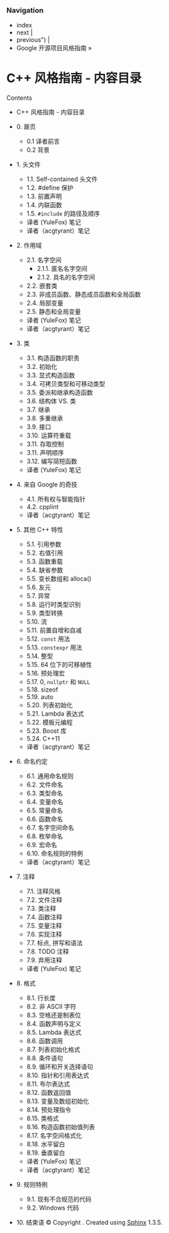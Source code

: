 ### Navigation

*   index
*   next |
*   previous") |
*   Google 开源项目风格指南 »

 # C++ 风格指南 - 内容目录

Contents

*   C++ 风格指南 - 内容目录

*   0\. 扉页
    *   0.1 译者前言
    *   0.2 背景
*   1\. 头文件
    *   1.1\. Self-contained 头文件
    *   1.2\. #define 保护
    *   1.3\. 前置声明
    *   1.4\. 内联函数
    *   1.5\. `#include` 的路径及顺序
    *   译者 (YuleFox) 笔记
    *   译者（acgtyrant）笔记
*   2\. 作用域
    *   2.1\. 名字空间
        *   2.1.1\. 匿名名字空间
        *   2.1.2\. 具名的名字空间
    *   2.2\. 嵌套类
    *   2.3\. 非成员函数、静态成员函数和全局函数
    *   2.4\. 局部变量
    *   2.5\. 静态和全局变量
    *   译者 (YuleFox) 笔记
    *   译者（acgtyrant）笔记
*   3\. 类
    *   3.1\. 构造函数的职责
    *   3.2\. 初始化
    *   3.3\. 显式构造函数
    *   3.4\. 可拷贝类型和可移动类型
    *   3.5\. 委派和继承构造函数
    *   3.6\. 结构体 VS. 类
    *   3.7\. 继承
    *   3.8\. 多重继承
    *   3.9\. 接口
    *   3.10\. 运算符重载
    *   3.11\. 存取控制
    *   3.11\. 声明顺序
    *   3.12\. 编写简短函数
    *   译者 (YuleFox) 笔记
*   4\. 来自 Google 的奇技
    *   4.1\. 所有权与智能指针
    *   4.2\. cpplint
    *   译者（acgtyrant）笔记
*   5\. 其他 C++ 特性
    *   5.1\. 引用参数
    *   5.2\. 右值引用
    *   5.3\. 函数重载
    *   5.4\. 缺省参数
    *   5.5\. 变长数组和 alloca()
    *   5.6\. 友元
    *   5.7\. 异常
    *   5.8\. 运行时类型识别
    *   5.9\. 类型转换
    *   5.10\. 流
    *   5.11\. 前置自增和自减
    *   5.12\. `const` 用法
    *   5.13\. `constexpr` 用法
    *   5.14\. 整型
    *   5.15\. 64 位下的可移植性
    *   5.16\. 预处理宏
    *   5.17\. 0, `nullptr` 和 `NULL`
    *   5.18\. sizeof
    *   5.19\. auto
    *   5.20\. 列表初始化
    *   5.21\. Lambda 表达式
    *   5.22\. 模板元编程
    *   5.23\. Boost 库
    *   5.24\. C++11
    *   译者（acgtyrant）笔记
*   6\. 命名约定
    *   6.1\. 通用命名规则
    *   6.2\. 文件命名
    *   6.3\. 类型命名
    *   6.4\. 变量命名
    *   6.5\. 常量命名
    *   6.6\. 函数命名
    *   6.7\. 名字空间命名
    *   6.8\. 枚举命名
    *   6.9\. 宏命名
    *   6.10\. 命名规则的特例
    *   译者（acgtyrant）笔记
*   7\. 注释
    *   7.1\. 注释风格
    *   7.2\. 文件注释
    *   7.3\. 类注释
    *   7.4\. 函数注释
    *   7.5\. 变量注释
    *   7.6\. 实现注释
    *   7.7\. 标点, 拼写和语法
    *   7.8\. TODO 注释
    *   7.9\. 弃用注释
    *   译者 (YuleFox) 笔记
*   8\. 格式
    *   8.1\. 行长度
    *   8.2\. 非 ASCII 字符
    *   8.3\. 空格还是制表位
    *   8.4\. 函数声明与定义
    *   8.5\. Lambda 表达式
    *   8.6\. 函数调用
    *   8.7\. 列表初始化格式
    *   8.8\. 条件语句
    *   8.9\. 循环和开关选择语句
    *   8.10\. 指针和引用表达式
    *   8.11\. 布尔表达式
    *   8.12\. 函数返回值
    *   8.13\. 变量及数组初始化
    *   8.14\. 预处理指令
    *   8.15\. 类格式
    *   8.16\. 构造函数初始值列表
    *   8.17\. 名字空间格式化
    *   8.18\. 水平留白
    *   8.19\. 垂直留白
    *   译者 (YuleFox) 笔记
    *   译者（acgtyrant）笔记
*   9\. 规则特例
    *   9.1\. 现有不合规范的代码
    *   9.2\. Windows 代码
*   10\. 结束语 © Copyright . Created using [Sphinx](http://sphinx-doc.org/) 1.3.5.